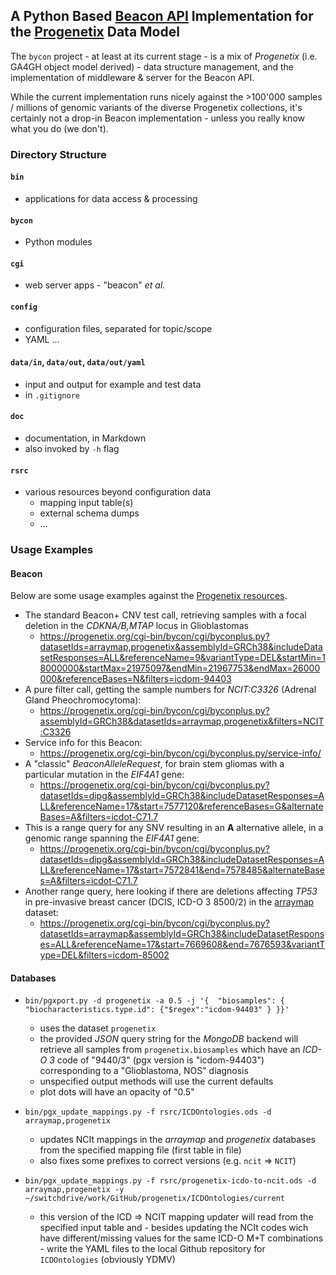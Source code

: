 ## A Python Based [Beacon API](https://beacon-project.io) Implementation for the [Progenetix](http://progenetix.org) Data Model

The `bycon` project - at least at its current stage - is a mix of _Progenetix_ (i.e. GA4GH object model derived) - data structure management, and the implementation of middleware & server for the Beacon API.

While the current implementation runs nicely against the >100'000 samples / millions of genomic variants of the diverse Progenetix collections, it's certainly not a drop-in Beacon implementation - unless you really know what you do (we don't).

### Directory Structure

#### `bin`

* applications for data access & processing

#### `bycon`

* Python modules

#### `cgi`

* web server apps - "beacon" _et al._

#### `config`

* configuration files, separated for topic/scope
* YAML ...

#### `data/in`, `data/out`, `data/out/yaml`

* input and output for example and test data
* in `.gitignore`

#### `doc`

* documentation, in Markdown
* also invoked by `-h` flag

#### `rsrc`

* various resources beyond configuration data
    - mapping input table(s)
    - external schema dumps
    - ...

### Usage Examples

#### Beacon

Below are some usage examples against the [Progenetix resources](http://progenetix.org).

* The standard Beacon+ CNV test call, retrieving samples with a focal deletion in the _CDKNA/B,MTAP_ locus in Glioblastomas
    - https://progenetix.org/cgi-bin/bycon/cgi/byconplus.py?datasetIds=arraymap,progenetix&assemblyId=GRCh38&includeDatasetResponses=ALL&referenceName=9&variantType=DEL&startMin=18000000&startMax=21975097&endMin=21967753&endMax=26000000&referenceBases=N&filters=icdom-94403
* A pure filter call, getting the sample numbers for _NCIT:C3326_ (Adrenal Gland Pheochromocytoma):
    - https://progenetix.org/cgi-bin/bycon/cgi/byconplus.py?assemblyId=GRCh38&datasetIds=arraymap,progenetix&filters=NCIT:C3326
* Service info for this Beacon:
    - https://progenetix.org/cgi-bin/bycon/cgi/byconplus.py/service-info/
* A "classic" _BeaconAlleleRequest_, for brain stem gliomas with a particular mutation in the _EIF4A1_ gene:
    - https://progenetix.org/cgi-bin/bycon/cgi/byconplus.py?datasetIds=dipg&assemblyId=GRCh38&includeDatasetResponses=ALL&referenceName=17&start=7577120&referenceBases=G&alternateBases=A&filters=icdot-C71.7
* This is a range query for any SNV resulting in an **A** alternative allele, in a genomic range spanning the  _EIF4A1_ gene:
    - https://progenetix.org/cgi-bin/bycon/cgi/byconplus.py?datasetIds=dipg&assemblyId=GRCh38&includeDatasetResponses=ALL&referenceName=17&start=7572841&end=7578485&alternateBases=A&filters=icdot-C71.7
* Another range query, here looking if there are deletions affecting _TP53_ in pre-invasive breast cancer (DCIS, ICD-O 3 8500/2) in the [arraymap](http://arraymap.org) dataset:
    - https://progenetix.org/cgi-bin/bycon/cgi/byconplus.py?datasetIds=arraymap&assemblyId=GRCh38&includeDatasetResponses=ALL&referenceName=17&start=7669608&end=7676593&variantType=DEL&filters=icdom-85002

#### Databases

* `bin/pgxport.py -d progenetix -a 0.5 -j '{ 
        "biosamples": { "biocharacteristics.type.id": {"$regex":"icdom-94403" } }}'`
    - uses the dataset `progenetix`
    - the provided _JSON_ query string for the _MongoDB_ backend will retrieve
    all samples from `progenetix.biosamples` which have an _ICD-O 3_ code of
    "9440/3" (pgx version is "icdom-94403") corresponding to a "Glioblastoma,
    NOS" diagnosis
    - unspecified output methods will use the current defaults
    - plot dots will have an opacity of "0.5"
    
* `bin/pgx_update_mappings.py -f rsrc/ICDOntologies.ods -d arraymap,progenetix`
    - updates NCIt mappings in the _arraymap_ and _progenetix_ databases
    from the specified mapping file (first table in file)
    - also fixes some prefixes to correct versions (e.g. `ncit` => `NCIT`)
* `bin/pgx_update_mappings.py -f rsrc/progenetix-icdo-to-ncit.ods -d arraymap,progenetix -y ~/switchdrive/work/GitHub/progenetix/ICDOntologies/current`
    - this version of the ICD => NCIT mapping updater will read from the
    specified input table and - besides updating the NCIt codes wich have
    different/missing values for the same ICD-O M+T combinations - write 
    the YAML files to the local Github repository for `ICDOntologies`
    (obviously YDMV)
